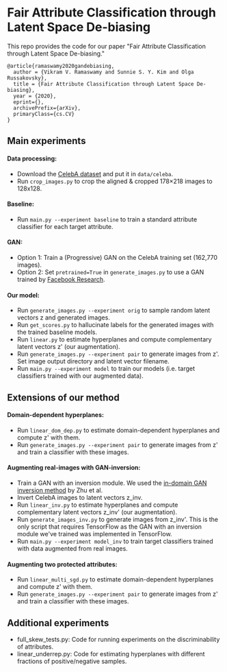 
# Fair Attribute Classification through Latent Space De-biasing

This repo provides the code for our paper "Fair Attribute Classification through Latent Space De-biasing."
```
@article{ramaswamy2020gandebiasing,
  author = {Vikram V. Ramaswamy and Sunnie S. Y. Kim and Olga Russakovsky},
  title = {Fair Attribute Classification through Latent Space De-biasing},
  year = {2020}, 
  eprint={},
  archivePrefix={arXiv},
  primaryClass={cs.CV}
}
```

## Main experiments

#### Data processing:
- Download the [CelebA dataset](http://mmlab.ie.cuhk.edu.hk/projects/CelebA.html) and put it in `data/celeba`.
- Run `crop_images.py` to crop the aligned & cropped 178×218 images to 128x128.

#### Baseline:
- Run `main.py --experiment baseline` to train a standard attribute classifier for each target attribute.

#### GAN:
- Option 1: Train a (Progressive) GAN on the CelebA training set (162,770 images).
- Option 2: Set `pretrained=True` in `generate_images.py` to use a GAN trained by [Facebook Research](https://github.com/facebookresearch/pytorch_GAN_zoo).
<!--Train a progressive GAN on celeba (code here: https://github.com/facebookresearch/pytorch_GAN_zoo), save the final model in record/GAN_model/final_model.pt (or set pretrained=True in generate_images.py)-->

#### Our model:
- Run `generate_images.py --experiment orig` to sample random latent vectors z and generated images. 
- Run `get_scores.py` to hallucinate labels for the generated images with the trained baseline models.
- Run `linear.py` to estimate hyperplanes and compute complementary latent vectors z' (our augmentation).
- Run `generate_images.py --experiment pair` to generate images from z'. Set image output directory and latent vector filename.
- Run `main.py --experiment model` to train our models (i.e. target classifiers trained with our augmented data).

## Extensions of our method

#### Domain-dependent hyperplanes:
- Run `linear_dom_dep.py` to estimate domain-dependent hyperplanes and compute z' with them.
- Run `generate_images.py --experiment pair` to generate images from z' and train a classifier with these images.

#### Augmenting real-images with GAN-inversion:
- Train a GAN with an inversion module. We used the [in-domain GAN inversion method](https://github.com/genforce/idinvert) by Zhu et al.
- Invert CelebA images to latent vectors z_inv.
- Run `linear_inv.py` to estimate hyperplanes and compute complementary latent vectors z_inv' (our augmentation).
- Run `generate_images_inv.py` to generate images from z_inv'. This is the only script that requires TensorFlow as the GAN with an inversion module we've trained was implemented in TensorFlow.
- Run `main.py --experiment model_inv` to train target classifiers trained with data augmented from real images.

#### Augmenting two protected attributes:
- Run `linear_multi_sgd.py` to estimate domain-dependent hyperplanes and compute z' with them.
- Run `generate_images.py --experiment pair` to generate images from z' and train a classifier with these images.


## Additional experiments
- full_skew_tests.py: Code for running experiments on the discriminability of attributes.
- linear_underrep.py: Code for estimating hyperplanes with different fractions of positive/negative samples.
